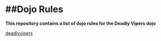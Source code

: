 ##Dojo Rules
==========

**This repository contains a list of dojo rules for the Deadly Vipers dojo**

[deadlyvipers](https://github.com/deadlyvipers)
